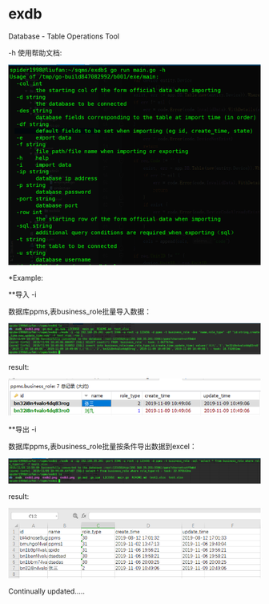 # exdb
Database - Table Operations Tool

-h 使用帮助文档:

![](https://github.com/spider1998/exdb/blob/master/exdb1.png)

*Example:

**导入 -i

数据库ppms,表business_role批量导入数据：

![](https://github.com/spider1998/exdb/blob/master/exdb3.png)

result:

![](https://github.com/spider1998/exdb/blob/master/exdb2.png)

**导出 -i

数据库ppms,表business_role批量按条件导出数据到excel：

![](https://github.com/spider1998/exdb/blob/master/exdb4.png)

result:

![](https://github.com/spider1998/exdb/blob/master/exdb5.png)

Continually updated.....

